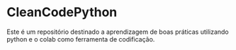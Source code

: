 # CleanCodePython
Este é um repositório destinado a aprendizagem de boas práticas utilizando python e o colab como ferramenta de codificação.

